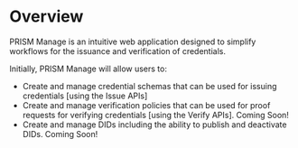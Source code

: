 # Overview

PRISM Manage is an intuitive web application designed to simplify workflows for the issuance and verification of credentials. 

Initially, PRISM Manage will allow users to:
- Create and manage credential schemas that can be used for issuing credentials [using the Issue APIs]  
- Create and manage verification policies that can be used for proof requests for verifying credentials  [using the Verify APIs]. Coming Soon!  
- Create and manage DIDs including the ability to publish and deactivate DIDs. Coming Soon!
